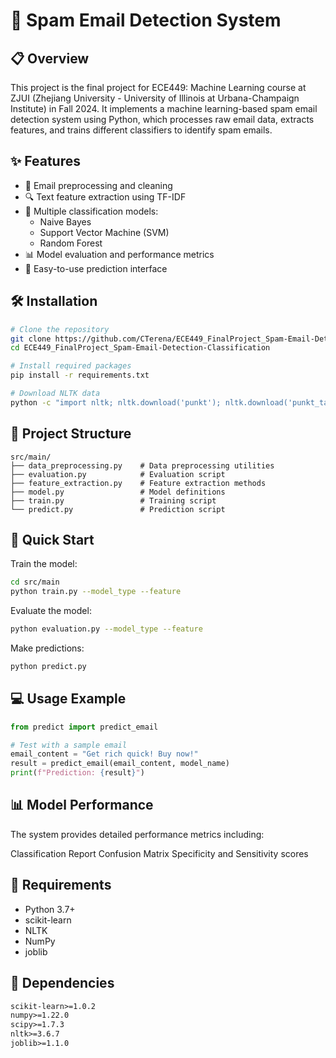 # 🚀 Spam Email Detection System

## 📋 Overview
This project is the final project for ECE449: Machine Learning course at ZJUI (Zhejiang University - University of Illinois at Urbana-Champaign Institute) in Fall 2024. It implements a machine learning-based spam email detection system using Python, which processes raw email data, extracts features, and trains different classifiers to identify spam emails.

## ✨ Features
- 📧 Email preprocessing and cleaning
- 🔍 Text feature extraction using TF-IDF
- 🤖 Multiple classification models:
  - Naive Bayes
  - Support Vector Machine (SVM)
  - Random Forest
- 📊 Model evaluation and performance metrics
- 🔄 Easy-to-use prediction interface

## 🛠️ Installation
```bash
# Clone the repository
git clone https://github.com/CTerena/ECE449_FinalProject_Spam-Email-Detection-Classification.git
cd ECE449_FinalProject_Spam-Email-Detection-Classification

# Install required packages
pip install -r requirements.txt

# Download NLTK data
python -c "import nltk; nltk.download('punkt'); nltk.download('punkt_tab'); nltk.download('stopwords')"
```

## 📁 Project Structure
```
src/main/
├── data_preprocessing.py    # Data preprocessing utilities
├── evaluation.py            # Evaluation script
├── feature_extraction.py    # Feature extraction methods
├── model.py                 # Model definitions
├── train.py                 # Training script
└── predict.py               # Prediction script
```
## 🚀 Quick Start
Train the model:
```bash
cd src/main
python train.py --model_type --feature
```
Evaluate the model:
```bash
python evaluation.py --model_type --feature
```
Make predictions:
```bash
python predict.py
```

## 💻 Usage Example
```python
from predict import predict_email

# Test with a sample email
email_content = "Get rich quick! Buy now!"
result = predict_email(email_content, model_name)
print(f"Prediction: {result}")
```
## 📊 Model Performance
The system provides detailed performance metrics including:

Classification Report
Confusion Matrix
Specificity and Sensitivity scores
## 🔧 Requirements
- Python 3.7+
- scikit-learn
- NLTK
- NumPy
- joblib

## 📝 Dependencies
```txt
scikit-learn>=1.0.2
numpy>=1.22.0
scipy>=1.7.3
nltk>=3.6.7
joblib>=1.1.0
```
